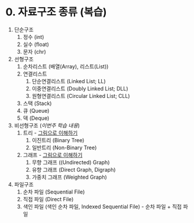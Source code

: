 # 0. 자료구조 종류 (복습)

1. 단순구조
   1. 정수 (int)
   2. 실수 (float)
   3. 문자 (chr)
2. 선형구조 
   1. 순차리스트 (배열(Array), 리스트(List))
   2. 연결리스트 
      1. 단순연결리스트 (Linked List; LL)
      2. 이중연결리스트 (Doubly Linked List; DLL)
      3. 원형연결리스트 (Circular Linked List; CLL)
   3. 스택 (Stack)
   4. 큐 (Queue)
   5. 덱 (Deque)</font> 
3. 비선형구조 (*이번주 학습 내용*)
   1. 트리 - [그림으로 이해하기](https://visualgo.net/en/bst)
      1. 이진트리 (Binary Tree)
      2. 일반트리 (Non-Binary Tree)
   2. 그래프 - [그림으로 이해하기](https://visualgo.net/en/graphds)
      1. 무향 그래프 ((Undirected) Graph) 
      2. 유향 그래프 (Direct Graph, Digraph)
      3. 가중치 그래프 (Weighted Graph)
4. 파일구조
   1. 순차 파일 (Sequential File)
   2. 직접 파일 (Direct File)
   3. 색인 파일 (색인 순차 파일, Indexed Sequential File) - 순차 파일 + 직접 파일